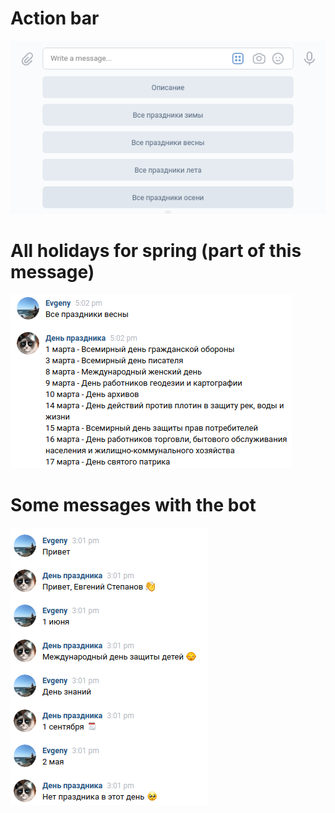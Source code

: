 # Action bar
![Flights page](https://github.com/OsnovaDT/VK-bot/raw/master/images/menu.png)

# All holidays for spring (part of this message)
![Flights page](https://github.com/OsnovaDT/VK-bot/raw/master/images/spring_holidays.png)

# Some messages with the bot
![Flights page](https://github.com/OsnovaDT/VK-bot/raw/master/images/messages.png)
